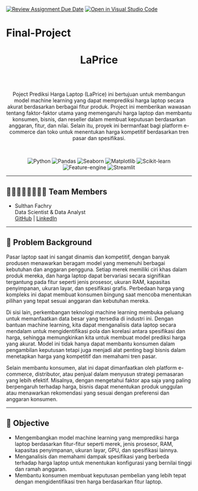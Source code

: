 [![Review Assignment Due Date](https://classroom.github.com/assets/deadline-readme-button-22041afd0340ce965d47ae6ef1cefeee28c7c493a6346c4f15d667ab976d596c.svg)](https://classroom.github.com/a/2mKiLC5p)
[![Open in Visual Studio Code](https://classroom.github.com/assets/open-in-vscode-2e0aaae1b6195c2367325f4f02e2d04e9abb55f0b24a779b69b11b9e10269abc.svg)](https://classroom.github.com/online_ide?assignment_repo_id=16735103&assignment_repo_type=AssignmentRepo)
# Final-Project

<!-- [![Open in Visual Studio Code](https://classroom.github.com/assets/open-in-vscode-2e0aaae1b6195c2367325f4f02e2d04e9abb55f0b24a779b69b11b9e10269abc.svg)](https://classroom.github.com/online_ide?assignment_repo_id=15332142&assignment_repo_type=AssignmentRepo) -->


<a name="readme-top"></a>

<div align='center'>
    <h1><b>LaPrice</b></h1>
    <br><br>
    <p>Poject Prediksi Harga Laptop (LaPrice) ini bertujuan untuk membangun model machine learning yang dapat memprediksi harga laptop secara akurat berdasarkan berbagai fitur produk. Project ini memberikan wawasan tentang faktor-faktor utama yang memengaruhi harga laptop dan membantu konsumen, bisnis, dan reseller dalam membuat keputusan berdasarkan anggaran, fitur, dan nilai. Selain itu, proyek ini bermanfaat bagi platform e-commerce dan toko untuk menentukan harga kompetitif berdasarkan tren pasar dan spesifikasi.</p>
    <br>

![Python](https://badgen.net/badge/Python/3.12.5/blue?)
![Pandas](https://badgen.net/badge/Pandas/1.4.3/blue?)
![Seaborn](https://badgen.net/badge/Seaborn/0.13.2/purple?)
![Matplotlib](https://badgen.net/badge/Matplotlib/3.9.2/orange?)
![Scikit-learn](https://badgen.net/badge/scikit-learn/1.5.1/yellow?)
![Feature-engine](https://badgen.net/badge/feature-engine/1.8.1/blue?)
![Streamlit](https://badgen.net/badge/Streamlit/1.10.0/orange?)


</div>

---

## 👨🏻‍👩🏻‍👦🏻‍👦🏻 **Team Members**
- Sulthan Fachry  
Data Scientist & Data Analyst<br>
    [GitHub](https://github.com/sulthanfi) | [LinkedIn](https://www.linkedin.com/in/sulthan-fachry-inadamar-4309b4195/)

---
## 📝 **Problem Background**

Pasar laptop saat ini sangat dinamis dan kompetitif, dengan banyak produsen menawarkan beragam model yang memenuhi berbagai kebutuhan dan anggaran pengguna. Setiap merek memiliki ciri khas dalam produk mereka, dan harga laptop dapat bervariasi secara signifikan tergantung pada fitur seperti jenis prosesor, ukuran RAM, kapasitas penyimpanan, ukuran layar, dan spesifikasi grafis. Perbedaan harga yang kompleks ini dapat membuat konsumen bingung saat mencoba menentukan pilihan yang tepat sesuai anggaran dan kebutuhan mereka.

Di sisi lain, perkembangan teknologi machine learning membuka peluang untuk memanfaatkan data besar yang tersedia di industri ini. Dengan bantuan machine learning, kita dapat menganalisis data laptop secara mendalam untuk mengidentifikasi pola dan korelasi antara spesifikasi dan harga, sehingga memungkinkan kita untuk membuat model prediksi harga yang akurat. Model ini tidak hanya dapat membantu konsumen dalam pengambilan keputusan tetapi juga menjadi alat penting bagi bisnis dalam menetapkan harga yang kompetitif dan memahami tren pasar.

Selain membantu konsumen, alat ini dapat dimanfaatkan oleh platform e-commerce, distributor, atau penjual dalam menyusun strategi pemasaran yang lebih efektif. Misalnya, dengan mengetahui faktor apa saja yang paling berpengaruh terhadap harga, bisnis dapat menentukan produk unggulan atau menawarkan rekomendasi yang sesuai dengan preferensi dan anggaran konsumen.

---
## 🎯 **Objective**

- Mengembangkan model machine learning yang memprediksi harga laptop berdasarkan fitur-fitur seperti merek, jenis prosesor, RAM, kapasitas penyimpanan, ukuran layar, GPU, dan spesifikasi lainnya.
- Menganalisis dan memahami dampak spesifikasi yang berbeda terhadap harga laptop untuk menentukan konfigurasi yang bernilai tinggi dan ramah anggaran.
- Membantu konsumen membuat keputusan pembelian yang lebih tepat dengan mengidentifikasi tren harga berdasarkan fitur laptop.

